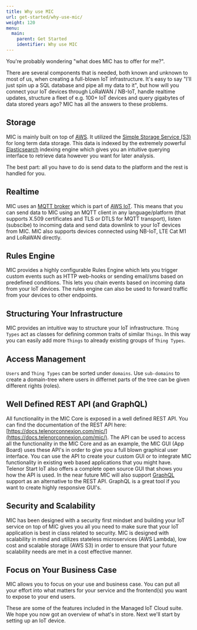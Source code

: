 ```yaml
---
title: Why use MIC
url: get-started/why-use-mic/
weight: 120
menu:
  main:
    parent: Get Started
    identifier: Why use MIC
---
```


You're probably wondering "what does MIC has to offer for me?".

There are several components that is needed, both known and unknown to most of us, when creating a full-blown IoT infrastructure. It's easy to say "I'll just spin up a SQL database and pipe all my data to it", but how will you connect your IoT devices through LoRaWAN / NB-IoT, handle realtime updates, structure a fleet of e.g. 100+ IoT devices and query gigabytes of data stored years ago? MIC has all the answers to these problems.

## Storage

MIC is mainly built on top of [AWS](https://aws.amazon.com/). It utilized the [Simple Storage Service (S3)](https://aws.amazon.com/s3/) for long term data storage. This data is indexed by the extremely powerful [Elasticsearch](https://www.elastic.co/) indexing engine which gives you an intuitive querying interface to retrieve data however you want for later analysis.

The best part: all you have to do is send data to the platform and the rest is handled for you.

## Realtime

MIC uses an [MQTT broker](https://docs.aws.amazon.com/iot/latest/developerguide/protocols.html) which is part of [AWS IoT](https://aws.amazon.com/iot/). This means that you can send data to MIC using an MQTT client in any language/platform (that supports X.509 certificates and TLS or DTLS for MQTT transport), listen (subscibe) to incoming data and send data downlink to your IoT devices from MIC. MIC also supports devices connected using NB-IoT, LTE Cat M1 and LoRaWAN directly.

## Rules Engine

MIC provides a highly configurable Rules Engine which lets you trigger custom events such as HTTP web-hooks or sending email/sms based on predefined conditions. This lets you chain events based on incoming data from your IoT devices. The rules engine can also be used to forward traffic from your devices to other endpoints.

## Structuring Your Infrastructure

MIC provides an intuitive way to structure your IoT infrastructure. `Thing Types` act as classes for defining common traits of similar `Things`. In this way you can easily add more `Things` to already existing groups of `Thing Types`.

## Access Management

`Users` and `Thing Types` can be sorted under `domains`. Use `sub-domains` to create a domain-tree where users in differnet parts of the tree can be given different rights (roles).

## Well Defined REST API (and GraphQL)
All functionality in the MIC Core is exposed in a well defined REST API. You can find the documentation of the REST API here: [https://docs.telenorconnexion.com/mic/](https://docs.telenorconnexion.com/mic/). The API can be used to access all the functionality in the MIC Core and as an example, the MIC GUI (App Board) uses these API's in order to give you a full blown graphical user interface. You can use the API to create your custom GUI or to integrate MIC functionality in existing web based applications that you might have. Telenor Start IoT also offers a complete open source GUI that shows you how the API is used. In the near future MIC will also support [GraphQL](https://graphql.org/) support as an alternative to the REST API. GraphQL is a great tool if you want to create highly responsive GUI's.

## Security and Scalability
MIC has been designed with a security first mindset and building your IoT service on top of MIC gives you all you need to make sure that your IoT application is best in class related to security. MIC is designed with scalability in mind and utilizes stateless microservices (AWS Lambda), low cost and scalable storage (AWS S3) in order to ensure that your future scalability needs are met in a cost effective manner.

## Focus on Your Business Case
MIC allows you to focus on your use and business case. You can put all your effort into what matters for your service and the frontend(s) you want to expose to your end users.

These are some of the features included in the Managed IoT Cloud suite. We hope you now got an overview of what's in store. Next we'll start by setting up an IoT device.
